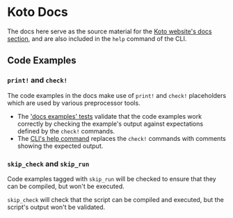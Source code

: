 # Koto Docs

The docs here serve as the source material for the
[Koto website's docs section](https://koto.dev/docs/next),
and are also included in the `help` command of the CLI. 

## Code Examples

### `print!` and `check!`

The code examples in the docs make use of `print!` and `check!` placeholders 
which are used by various preprocessor tools.
- The ['docs examples' tests](./crates/koto/tests/docs_examples.rs) validate
  that the code examples work correctly by checking the example's output against
  expectations defined by the `check!` commands.
- The [CLI's help command](./crates/cli/src/help.rs) replaces the `check!`
  commands with comments showing the expected output.

### `skip_check` and `skip_run`

Code examples tagged with `skip_run` will be checked to ensure that they can be 
compiled, but won't be executed.

`skip_check` will check that the script can be compiled and executed, 
but the script's output won't be validated.
